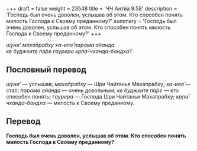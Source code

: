 +++
draft = false
weight = 23548
title = 'ЧЧ Антйа 9.58'
description = 'Господь был очень доволен, услышав об этом. Кто способен понять милость Господа к Своему преданному?'
summary = 'Господь был очень доволен, услышав об этом. Кто способен понять милость Господа к Своему преданному?'
+++

_ш́уни’ маха̄прабху ха-ила̄ парама а̄нанда  
ке буджхите па̄ре гаурера кр̣па̄-чханда-бандха?_

## Пословный перевод

_ш́уни’_ — услышав; _маха̄прабху_ — Шри Чайтанья Махапрабху; _ха_\-_ила̄_ — стал; _парама_ _а̄нанда_ — очень довольным; _ке_ _буджхите_ _па̄ре_ — кто способен понять; _гаурера_ — Господа Шри Чайтаньи Махапрабху; _кр̣па̄_\-_чханда_\-_бандха_ — милость к Своему преданному.

## Перевод

**Господь был очень доволен, услышав об этом. Кто способен понять милость Господа к Своему преданному?**
